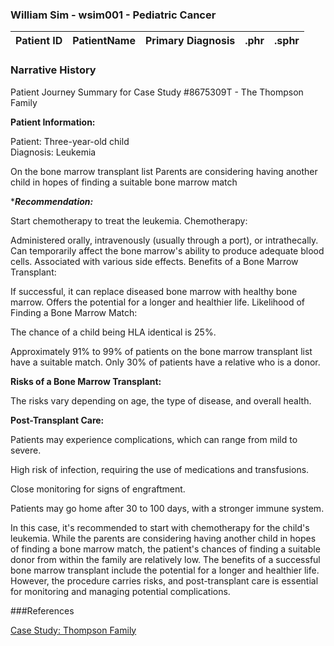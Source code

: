 ### William Sim - wsim001 - Pediatric Cancer

| Patient ID | PatientName   | Primary Diagnosis  | .phr | .sphr |
| ------------- | :-------- | :-------- | :-------- | :-------- | 


### Narrative History


Patient Journey Summary for Case Study #8675309T - The Thompson Family

****Patient Information:****

Patient: Three-year-old child  
Diagnosis: Leukemia  

On the bone marrow transplant list
Parents are considering having another child in hopes of finding a suitable bone marrow match

****Recommendation:***

Start chemotherapy to treat the leukemia.
Chemotherapy:

Administered orally, intravenously (usually through a port), or intrathecally.
Can temporarily affect the bone marrow's ability to produce adequate blood cells.
Associated with various side effects.
Benefits of a Bone Marrow Transplant:

If successful, it can replace diseased bone marrow with healthy bone marrow.
Offers the potential for a longer and healthier life.
Likelihood of Finding a Bone Marrow Match:

The chance of a child being HLA identical is 25%.

Approximately 91% to 99% of patients on the bone marrow transplant list have a suitable match.
Only 30% of patients have a relative who is a donor.


****Risks of a Bone Marrow Transplant:****

The risks vary depending on age, the type of disease, and overall health.


****Post-Transplant Care:****

Patients may experience complications, which can range from mild to severe.

High risk of infection, requiring the use of medications and transfusions.

Close monitoring for signs of engraftment.

Patients may go home after 30 to 100 days, with a stronger immune system.

In this case, it's recommended to start with chemotherapy for the child's leukemia. While the parents are considering having another child in hopes of finding a bone marrow match, the patient's chances of finding a suitable donor from within the family are relatively low. The benefits of a successful bone marrow transplant include the potential for a longer and healthier life. However, the procedure carries risks, and post-transplant care is essential for monitoring and managing potential complications.



###References  

[Case Study: Thompson Family](https://prezi.com/depnzrzco81x/case-study-thompson/)
